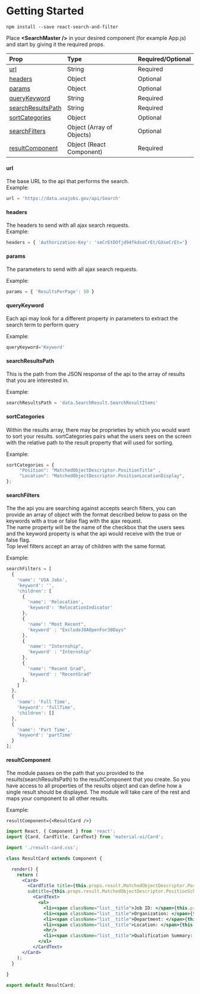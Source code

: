 # Getting Started

```
npm install --save react-search-and-filter
```

Place **&lt;SearchMaster /&gt;** in your desired component \(for example App.js\) and start by giving it the required props.

| Prop | Type | Required/Optional |
| :--- | :--- | :--- |
| [url](#url) | String | Required |
| [headers](#headers) | Object | Optional |
| [params](#params) | Object | Optional |
| [queryKeyword](#querykeyword) | String | Required |
| [searchResultsPath](#searchresultspath) | String | Required |
| [sortCategories](#sortcategories) | Object | Optional |
| [searchFilters](#searchfilters) | Object \(Array of Objects\) | Optional |
| [resultComponent](#resultcomponent) | Object \(React Component\) | Required |

#### url

The base URL to the api that performs the search.  
Example:

```js
url = 'https://data.usajobs.gov/api/Search'
```

#### headers

The headers to send with all ajax search requests.  
Example:

```js
headers = { 'Authorization-Key': 'seCrEtDOfjd94fkdseCrEt/GXseCrEt='}
```

#### params

The parameters to send with all ajax search requests.

Example:

```js
params = { 'ResultsPerPage': 50 }
```

#### queryKeyword

Each api may look for a different property in parameters to extract the search term to perform query

Example:

```js
queryKeyword='Keyword'
```

#### searchResultsPath

This is the path from the JSON response of the api to the array of results that you are interested in.

Example:

```js
searchResultsPath = 'data.SearchResult.SearchResultItems'
```

#### sortCategories

Within the results array, there may be proprieties by which you would want to sort your results. sortCategories pairs what the users sees on the screen with the relative path to the result property that will used for sorting.

Example:

```js
sortCategories = {
     "Position": "MatchedObjectDescriptor.PositionTitle" ,
     "Location": "MatchedObjectDescriptor.PositionLocationDisplay",
};
```

#### searchFilters

The the api you are searching against accepts search filters, you can provide an array of object with the format described below to pass on the keywords with a true or false flag with the ajax request.  
The name property will be the name of the checkbox that the users sees and the keyword property is what the api would receive with the true or false flag.  
Top level filters accept an array of children with the same format.

Example:

```js
searchFilters = [
  {
    'name': 'USA Jobs',
    'keyword': '',
    'children': [
      {
        'name': 'Relocation',
        'keyword': 'RelocationIndicator'
      },
      {
        'name': "Most Recent",
        'keyword' : "ExcludeJOAOpenFor30Days"
      },
      {
        'name': "Internship",
        'keyword' : "Internship"
      },
      {
        'name': "Recent Grad",
        'keyword' : "RecentGrad"
      },
    ]
  },
  {
    'name': 'Full Time',
    'keyword': 'fullTime',
    'children': []
  },
  {
    'name': 'Part Time',
    'keyword': 'partTime'
  }
];
```

#### resultComponent

The module passes on the path that you provided to the results\(searchResultsPath\) to the resultComponent that you create. So you have access to all properties of the results object and can define how a single result should be displayed. The module will take care of the rest and maps your component to all other results.

Example:

```JSX
resultComponent={<ResultCard />}
```

```jsx
import React, { Component } from 'react';
import {Card, CardTitle, CardText} from 'material-ui/Card';

import './result-card.css';

class ResultCard extends Component {

  render() {
    return (
      <Card>
        <CardTitle title={this.props.result.MatchedObjectDescriptor.PositionTitle} 
        subtitle={this.props.result.MatchedObjectDescriptor.PositionSchedule[0].Name} />
          <CardText>
            <ul>
              <li><span className="list__title">Job ID: </span>{this.props.result.MatchedObjectId}</li>
              <li><span className="list__title">Organization: </span>{this.props.result.MatchedObjectDescriptor.OrganizationName}</li> 
              <li><span className="list__title">Department: </span>{this.props.result.MatchedObjectDescriptor.DepartmentName}</li>
              <li><span className="list__title">Location: </span>{this.props.result.MatchedObjectDescriptor.PositionLocationDisplay}</li>
              <hr/>
              <li><span className="list__title">Qualification Summary: </span>{this.props.result.MatchedObjectDescriptor.QualificationSummary}</li>
            </ul>
          </CardText>
      </Card>
    );
  }
  
}

export default ResultCard;
```



